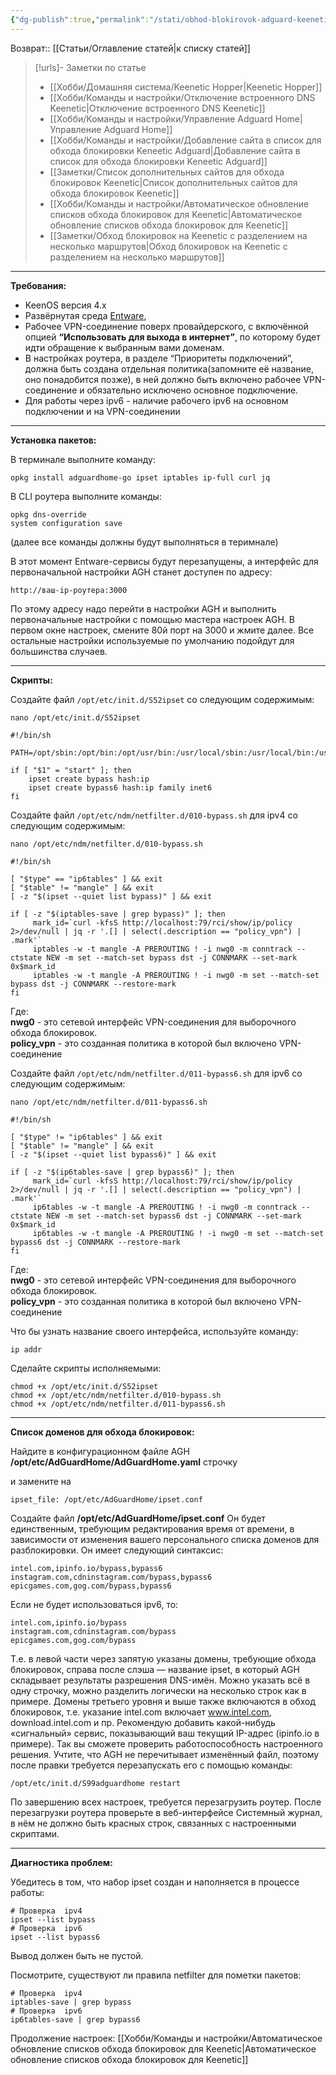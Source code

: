 ```yaml
---
{"dg-publish":true,"permalink":"/stati/obhod-blokirovok-adguard-keenetic/","updated":"2024-09-05T01:13:38+03:00"}
---
```


Возврат:: [[Статьи/Оглавление статей\|к списку статей]]
> [!urls]- Заметки по статье
>- [[Хобби/Домашняя система/Keenetic Hopper\|Keenetic Hopper]]
>- [[Хобби/Команды и настройки/Отключение встроенного DNS Keenetic\|Отключение встроенного DNS Keenetic]]
>- [[Хобби/Команды и настройки/Управление Adguard Home\|Управление Adguard Home]]
>- [[Хобби/Команды и настройки/Добавление сайта в список для обхода блокировки Keneetic Adguard\|Добавление сайта в список для обхода блокировки Keneetic Adguard]]
>- [[Заметки/Список дополнительных сайтов для обхода блокировок Keenetic\|Список дополнительных сайтов для обхода блокировок Keenetic]]
>- [[Хобби/Команды и настройки/Автоматическое обновление списков обхода блокировок для Keenetic\|Автоматическое обновление списков обхода блокировок для Keenetic]]
>- [[Заметки/Обход блокировок на Keenetic с разделением на несколько маршрутов\|Обход блокировок на Keenetic с разделением на несколько маршрутов]]

---
**Требования:**

-   KeenOS версия 4.х
-   Развёрнутая среда [Entware](https://help.keenetic.com/hc/ru/articles/360021214160-%D0%A3%D1%81%D1%82%D0%B0%D0%BD%D0%BE%D0%B2%D0%BA%D0%B0-%D1%81%D0%B8%D1%81%D1%82%D0%B5%D0%BC%D1%8B-%D0%BF%D0%B0%D0%BA%D0%B5%D1%82%D0%BE%D0%B2-%D1%80%D0%B5%D0%BF%D0%BE%D0%B7%D0%B8%D1%82%D0%BE%D1%80%D0%B8%D1%8F-Entware-%D0%BD%D0%B0-USB-%D0%BD%D0%B0%D0%BA%D0%BE%D0%BF%D0%B8%D1%82%D0%B5%D0%BB%D1%8C),
-   Рабочее VPN-соединение поверх провайдерского, с включённой опцией **“Использовать для выхода в интернет”**, по которому будет идти обращение к выбранным вами доменам.
-   В настройках роутера, в разделе “Приоритеты подключений”, должна быть создана отдельная политика(запомните её название, оно понадобится позже), в ней должно быть включено рабочее VPN-соединение и обязательно исключено основное подключение.
-   Для работы через ipv6 - наличие рабочего ipv6 на основном подключении и на VPN-соединении

___

**Установка пакетов:**

В терминале выполните команду:

```shell
opkg install adguardhome-go ipset iptables ip-full curl jq
```

В CLI роутера выполните команды:

```shell
opkg dns-override
system configuration save
```

(далее все команды должны будут выполняться в теримнале)

В этот момент Entware-сервисы будут перезапущены, а интерфейс для первоначальной настройки AGH станет доступен по адресу:

```
http://ваш-ip-роутера:3000
```

По этому адресу надо перейти в настройки AGH и выполнить первоначальные настройки с помощью маcтера настроек AGH. В первом окне настроек, смените 80й порт на 3000 и жмите далее. Все остальные настройки используемые по умолчанию подойдут для большинства случаев.

___

**Скрипты:**

Создайте файл `/opt/etc/init.d/S52ipset` со следующим содержимым:

```
nano /opt/etc/init.d/S52ipset
```

```
#!/bin/sh

PATH=/opt/sbin:/opt/bin:/opt/usr/bin:/usr/local/sbin:/usr/local/bin:/usr/sbin:/usr/bin:/sbin:/bin

if [ "$1" = "start" ]; then
    ipset create bypass hash:ip
    ipset create bypass6 hash:ip family inet6
fi
```

Создайте файл `/opt/etc/ndm/netfilter.d/010-bypass.sh` для ipv4 со следующим содержимым:

```
nano /opt/etc/ndm/netfilter.d/010-bypass.sh
```

```
#!/bin/sh

[ "$type" == "ip6tables" ] && exit
[ "$table" != "mangle" ] && exit
[ -z "$(ipset --quiet list bypass)" ] && exit

if [ -z "$(iptables-save | grep bypass)" ]; then
     mark_id=`curl -kfsS http://localhost:79/rci/show/ip/policy 2>/dev/null | jq -r '.[] | select(.description == "policy_vpn") | .mark'`
     iptables -w -t mangle -A PREROUTING ! -i nwg0 -m conntrack --ctstate NEW -m set --match-set bypass dst -j CONNMARK --set-mark 0x$mark_id
     iptables -w -t mangle -A PREROUTING ! -i nwg0 -m set --match-set bypass dst -j CONNMARK --restore-mark
fi
```

Где:  
**nwg0** - это сетевой интерфейс VPN-соединения для выборочного обхода блокировок.  
**policy\_vpn** - это созданная политика в которой был включено VPN-соединение

Создайте файл `/opt/etc/ndm/netfilter.d/011-bypass6.sh` для ipv6 со следующим содержимым:

```
nano /opt/etc/ndm/netfilter.d/011-bypass6.sh
```

```
#!/bin/sh

[ "$type" != "ip6tables" ] && exit
[ "$table" != "mangle" ] && exit
[ -z "$(ipset --quiet list bypass6)" ] && exit

if [ -z "$(ip6tables-save | grep bypass6)" ]; then
     mark_id=`curl -kfsS http://localhost:79/rci/show/ip/policy 2>/dev/null | jq -r '.[] | select(.description == "policy_vpn") | .mark'`
     ip6tables -w -t mangle -A PREROUTING ! -i nwg0 -m conntrack --ctstate NEW -m set --match-set bypass6 dst -j CONNMARK --set-mark 0x$mark_id
     ip6tables -w -t mangle -A PREROUTING ! -i nwg0 -m set --match-set bypass6 dst -j CONNMARK --restore-mark
fi
```

Где:  
**nwg0** - это сетевой интерфейс VPN-соединения для выборочного обхода блокировок.  
**policy\_vpn** - это созданная политика в которой был включено VPN-соединение

Что бы узнать название своего интерфейса, используйте команду:

```
ip addr
```

Сделайте скрипты исполняемыми:

```
chmod +x /opt/etc/init.d/S52ipset
chmod +x /opt/etc/ndm/netfilter.d/010-bypass.sh
chmod +x /opt/etc/ndm/netfilter.d/011-bypass6.sh
```

___

**Список доменов для обхода блокировок:**

Найдите в конфигурационном файле AGH **/opt/etc/AdGuardHome/AdGuardHome.yaml** строчку

и замените на

```
ipset_file: /opt/etc/AdGuardHome/ipset.conf
```

Создайте файл **/opt/etc/AdGuardHome/ipset.conf** Он будет единственным, требующим редактирования время от времени, в зависимости от изменения вашего персонального списка доменов для разблокировки. Он имеет следующий синтаксис:

```
intel.com,ipinfo.io/bypass,bypass6
instagram.com,cdninstagram.com/bypass,bypass6
epicgames.com,gog.com/bypass,bypass6
```

Если не будет использоваться ipv6, то:

```
intel.com,ipinfo.io/bypass
instagram.com,cdninstagram.com/bypass
epicgames.com,gog.com/bypass
```

Т.е. в левой части через запятую указаны домены, требующие обхода блокировок, справа после слэша — название ipset, в который AGH складывает результаты разрешения DNS-имён. Можно указать всё в одну строчку, можно разделить логически на несколько строк как в примере. Домены третьего уровня и выше также включаются в обход блокировок, т.е. указание intel.com включает www.intel.com, download.intel.com и пр. Рекомендую добавить какой-нибудь «сигнальный» сервис, показывающий ваш текущий IP-адрес (ipinfo.io в примере). Так вы сможете проверить работоспособность настроенного решения. Учтите, что AGH не перечитывает изменённый файл, поэтому после правки требуется перезапускать его с помощью команды:

```
/opt/etc/init.d/S99adguardhome restart
```

По завершению всех настроек, требуется перезагрузить роутер. После перезагрузки роутера проверьте в веб-интерфейсе Системный журнал, в нём не должно быть красных строк, связанных с настроенными скриптами.

___

**Диагностика проблем:**

Убедитесь в том, что набор ipset создан и наполняется в процессе работы:

```
# Проверка  ipv4
ipset --list bypass
# Проверка  ipv6
ipset --list bypass6
```

Вывод должен быть не пустой.

Посмотрите, существуют ли правила netfilter для пометки пакетов:

```
# Проверка  ipv4
iptables-save | grep bypass
# Проверка  ipv6
ip6tables-save | grep bypass6
```

 Продолжение настроек: [[Хобби/Команды и настройки/Автоматическое обновление списков обхода блокировок для Keenetic\|Автоматическое обновление списков обхода блокировок для Keenetic]]